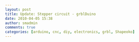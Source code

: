```yaml
---
layout: post
title: Update: Stepper circuit - grblDuino
date: 2010-04-05 15:38
author: smadmin
comments: true
categories: [arduino, cnc, diy, electronics, grbl, Shapeoko]
---
```


